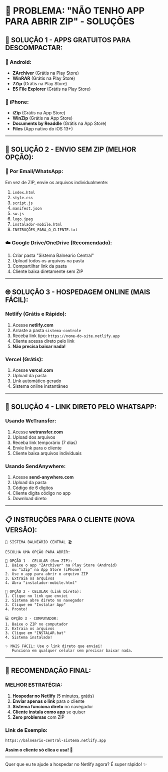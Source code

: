 # 📱 PROBLEMA: "NÃO TENHO APP PARA ABRIR ZIP" - SOLUÇÕES

## 🔧 **SOLUÇÃO 1 - APPS GRATUITOS PARA DESCOMPACTAR:**

### **📱 Android:**
- **ZArchiver** (Grátis na Play Store)
- **WinRAR** (Grátis na Play Store) 
- **7Zip** (Grátis na Play Store)
- **ES File Explorer** (Grátis na Play Store)

### **📱 iPhone:**
- **iZip** (Grátis na App Store)
- **WinZip** (Grátis na App Store)
- **Documents by Readdle** (Grátis na App Store)
- **Files** (App nativo do iOS 13+)

---

## 🚀 **SOLUÇÃO 2 - ENVIO SEM ZIP (MELHOR OPÇÃO):**

### **📧 Por Email/WhatsApp:**
Em vez de ZIP, envie os arquivos individualmente:
1. `index.html` 
2. `style.css`
3. `script.js`
4. `manifest.json`
5. `sw.js`
6. `logo.jpeg`
7. `instalador-mobile.html`
8. `INSTRUÇÕES_PARA_O_CLIENTE.txt`

### **☁️ Google Drive/OneDrive (Recomendado):**
1. Criar pasta "Sistema Balneario Central"
2. Upload todos os arquivos na pasta
3. Compartilhar link da pasta
4. Cliente baixa diretamente sem ZIP

---

## 🌐 **SOLUÇÃO 3 - HOSPEDAGEM ONLINE (MAIS FÁCIL):**

### **Netlify (Grátis e Rápido):**
1. Acesse **netlify.com**
2. Arraste a pasta `sistema-controle`
3. Receba link tipo: `https://nome-do-site.netlify.app`
4. Cliente acessa direto pelo link
5. **Não precisa baixar nada!**

### **Vercel (Grátis):**
1. Acesse **vercel.com**
2. Upload da pasta
3. Link automático gerado
4. Sistema online instantâneo

---

## 📲 **SOLUÇÃO 4 - LINK DIRETO PELO WHATSAPP:**

### **Usando WeTransfer:**
1. Acesse **wetransfer.com**
2. Upload dos arquivos
3. Receba link temporário (7 dias)
4. Envie link para o cliente
5. Cliente baixa arquivos individuais

### **Usando SendAnywhere:**
1. Acesse **send-anywhere.com**
2. Upload da pasta
3. Código de 6 dígitos
4. Cliente digita código no app
5. Download direto

---

## 📋 **INSTRUÇÕES PARA O CLIENTE (NOVA VERSÃO):**

```
🌊 SISTEMA BALNEÁRIO CENTRAL 🏖️

ESCOLHA UMA OPÇÃO PARA ABRIR:

📱 OPÇÃO 1 - CELULAR (Sem ZIP):
1. Baixe o app "ZArchiver" na Play Store (Android) 
   ou "iZip" na App Store (iPhone)
2. Use o app para abrir o arquivo ZIP
3. Extraia os arquivos
4. Abra "instalador-mobile.html"

📱 OPÇÃO 2 - CELULAR (Link Direto):
1. Clique no link que enviei
2. Sistema abre direto no navegador
3. Clique em "Instalar App"
4. Pronto!

💻 OPÇÃO 3 - COMPUTADOR:
1. Baixe o ZIP no computador
2. Extraia os arquivos
3. Clique em "INSTALAR.bat"
4. Sistema instalado!

✨ MAIS FÁCIL: Use o link direto que enviei!
   Funciona em qualquer celular sem precisar baixar nada.
```

---

## 🎯 **RECOMENDAÇÃO FINAL:**

### **MELHOR ESTRATÉGIA:**
1. **Hospedar no Netlify** (5 minutos, grátis)
2. **Enviar apenas o link** para o cliente
3. **Sistema funciona direto** no navegador
4. **Cliente instala como app** se quiser
5. **Zero problemas** com ZIP

### **Link de Exemplo:**
`https://balneario-central-sistema.netlify.app`

**Assim o cliente só clica e usa! 🚀**

---

Quer que eu te ajude a hospedar no Netlify agora? É super rápido! ✨
